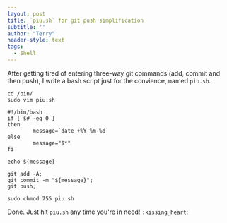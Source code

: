 ```yaml
---
layout: post
title: `piu.sh` for git push simplification
subtitle: ''
author: "Terry"
header-style: text
tags:
  - Shell
---
```


After getting tired of entering three-way git commands (add, commit and then push), I write a bash script just for the convience, named `piu.sh`. 


```shell
cd /bin/  
sudo vim piu.sh
```



```shell
#!/bin/bash
if [ $# -eq 0 ]
then
        message=`date +%Y-%m-%d`
else
        message="$*"
fi

echo ${message}

git add -A;
git commit -m "${message}";
git push;
```


```shell
sudo chmod 755 piu.sh
```


Done. Just hit `piu.sh` any time you're in need! `:kissing_heart`: